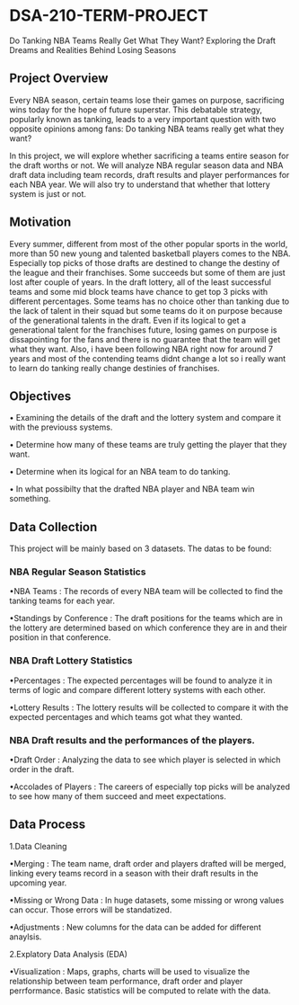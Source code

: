 # DSA-210-TERM-PROJECT
Do Tanking NBA Teams Really Get What They Want? Exploring the Draft Dreams and Realities Behind Losing Seasons 
## Project Overview
Every NBA season, certain teams lose their games on purpose, sacrificing wins today for the hope of future superstar. This debatable strategy, popularly known as tanking, leads to a very important question with two opposite opinions among fans: Do tanking NBA teams really get what they want? 

In this project, we will explore whether sacrificing a teams entire season for the draft worths or not. We will analyze NBA regular season data and NBA draft data including team records, draft results and player performances for each NBA year. We will also try to understand that whether that lottery system is just or not.

## Motivation
Every summer, different from most of the other popular sports in the world, more than 50 new young and talented basketball players comes to the NBA. Especially top picks of those drafts are destined to change the destiny of the league and their franchises. Some succeeds but some of them are just lost after couple of years. In the draft lottery, all of the least successful teams and some mid block teams have chance to get top 3 picks with different percentages. Some teams has no choice other than tanking due to the lack of talent in their squad but some teams do it on purpose because of the generational talents in the draft. Even if its logical to get a generational talent for the franchises future, losing games on purpose is dissapointing for the fans and there is no guarantee that the team will get what they want. Also, i have been following NBA right now for around 7 years and most of the contending teams didnt change a lot so i really want to learn do tanking really change destinies of franchises.

## Objectives
• Examining the details of the draft and the lottery system and compare it with the previouss systems.

• Determine how many of these teams are truly getting the player that they want.

• Determine when its logical for an NBA team to do tanking.

• In what possibilty that the drafted NBA player and NBA team win something.

## Data Collection
This project will be mainly based on 3 datasets. The datas to be found:

### NBA Regular Season Statistics

•NBA Teams : The records of every NBA team will be collected to find the tanking teams for each year.

•Standings by Conference : The draft positions for the teams which are in the lottery are determined based on which conference they are in and their position in that conference.

### NBA Draft Lottery Statistics

•Percentages : The expected percentages will be found to analyze it in terms of logic and compare different lottery systems with each other.

•Lottery Results : The lottery results will be collected to compare it with the expected percentages and which teams got what they wanted. 

### NBA Draft results and the performances of the players.

•Draft Order : Analyzing the data to see which player is selected in which order in the draft.

•Accolades of Players : The careers of especially top picks will be analyzed to see how many of them succeed and meet expectations.

## Data Process
1.Data Cleaning

•Merging : The team name, draft order and players drafted will be merged, linking every teams record in a season with their draft results in the upcoming year.

•Missing or Wrong Data : In huge datasets, some missing or wrong values can occur. Those errors will be standatized.

•Adjustments : New columns for the data can be added for different anaylsis.

2.Explatory Data Analysis (EDA)

•Visualization : Maps, graphs, charts will be used to visualize the relationship between team performance, draft order and player perrformance. Basic statistics will be computed to relate with the data.





